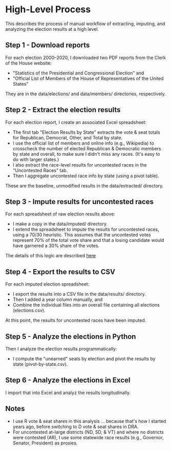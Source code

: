 # High-Level Process

This describes the process of manual workflow of extracting, imputing, and analyzing the election results at a high level.

## Step 1 - Download reports

For each election 2000–2020, I downloaded two PDF reports from the Clerk of the House website:

* "Statistics of the Presidential and Congressional Election" and
* "Official List of Members of the House of Representatives of the United States"

They are in the data/elections/ and data/members/ directories, respectively.

## Step 2 - Extract the election results

For each election report, I create an associated Excel spreadsheet:

* The first tab "Election Results by State" extracts the vote & seat totals for Republican, Democrat, Other, and Total by state.
* I use the official list of members and online info (e.g., Wikipedia) to crosscheck the number of  elected Republican & Democratic members by state and overall, to make sure I didn't miss any races. (It's easy to do with larger states.)
* I also extract the race-level results for uncontested races in the "Uncontested Races" tab.
* Then I aggregate uncontested race info by state (using a pivot table).

These are the baseline, unmodified results in the data/extracted/ directory.

## Step 3 - Impute results for uncontested races

For each spreadsheet of raw election results above:

* I make a copy in the data/imputed/ directory.
* I extend the spreadsheet to impute the results for uncontested races, using a 70/30 heuristic. This assumes that the uncontested votes represent 70% of the total vote share and that a losing candidate would have garnered a 30% share of the votes.

The details of this logic are described [here](impute.md)

## Step 4 - Export the results to CSV

For each imputed election spreadsheet: 

* I export the results into a CSV file in the data/results/ directory. 
* Then I added a year column manually, and
* Combine the individual files into an overall file containing all elections (elections.csv). 

At this point, the results for uncontested races have been imputed.

## Step 5 - Analyze the elections in Python

Then I analyze the election results programmatically:

* I compute the "unearned" seats by election and pivot the results by state (pivot-by-state.csv).

## Step 6 - Analyze the elections in Excel

I import that into Excel and analyz the results longitudinally.

## Notes

* I use R vote & seat shares in this analysis ... because that's how I started years ago, before switching to D vote & seat shares in DRA. 
* For uncontested at-large districts (ND, SD, & VT) and where no districts were contested (AR), I use some statewide race results (e.g., Governor, Senator, President) as proxies.

